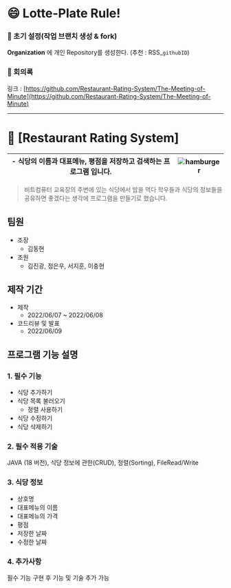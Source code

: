 
# 😄 Lotte-Plate Rule!

### 🌱 초기 설정(작업 브랜치 생성 & fork)

**Organization** 에 개인 Repository를 생성한다. (추천 : RSS_`githubID`) 


### 💬 회의록

링크 : [https://github.com/Restaurant-Rating-System/The-Meeting-of-Minute](https://github.com/Restaurant-Rating-System/The-Meeting-of-Minute)

---

# 🍔 [Restaurant Rating System] 

<div align=center>
    
| - 식당의 이름과 대표메뉴, 평점을 저장하고 검색하는 프로그램 입니다. | ![hamburger](https://github.com/Restaurant-Rating-System/jungeu1509/blob/main/image/hamburger(300).png)  |
|---|---|

</div>
    
>  비트컴퓨터 교육장의 주변에 있는 식당에서 밥을 먹다 학우들과 식당의 정보들을 공유하면 좋겠다는 생각에 프로그램을 만들기로 했습니다.

## 팀원

- 조장
    - 김동현
- 조원
    - 김진광, 정은우, 서지훈, 이충현

## 제작 기간

- 제작
    - 2022/06/07 ~ 2022/06/08
- 코드리뷰 및 발표
    - 2022/06/09

## 프로그램 기능 설명

### 1. 필수 기능

- 식당 추가하기
- 식당 목록 불러오기
    - 정렬 사용하기
- 식당 수정하기
- 식당 삭제하기

### 2. 필수 적용 기술

JAVA (18 버전), 식당 정보에 관한(CRUD), 정렬(Sorting), FileRead/Write

### 3. 식당 정보

- 상호명
- 대표메뉴의 이름
- 대표메뉴의 가격
- 평점
- 저장한 날짜
- 수정한 날짜

### 4. 추가사항

필수 기능 구현 후 기능 및 기술 추가 가능
